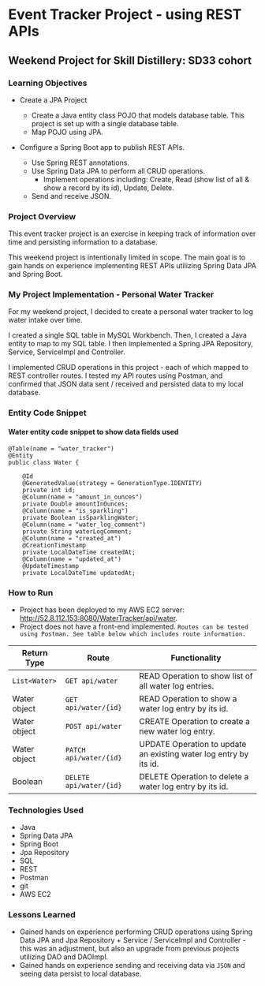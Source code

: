 # Event Tracker Project - using REST APIs

## Weekend Project for Skill Distillery: SD33 cohort

### Learning Objectives

* Create a JPA Project
  * Create a Java entity class POJO that models database table. This project is set up with a single database table.
  * Map POJO using JPA.

* Configure a Spring Boot app to publish REST APIs.
  * Use Spring REST annotations.
  * Use Spring Data JPA to perform all CRUD operations.
       * Implement operations including: Create, Read (show list of all & show a record by its id), Update, Delete.
  * Send and receive JSON.

### Project Overview

  This event tracker project is an exercise in keeping track of information over time and persisting information to a database.

  This weekend project is intentionally limited in scope. The main goal is to gain hands on experience implementing REST APIs utilizing Spring Data JPA
  and Spring Boot.

### My Project Implementation - Personal Water Tracker

   For my weekend project, I decided to create a personal water tracker to log water intake over time.

   I created a single SQL table in MySQL Workbench. Then, I created a Java entity to map to my SQL table. I then implemented a Spring JPA Repository,
   Service, ServiceImpl and Controller.

   I implemented CRUD operations in this project - each of which mapped to REST controller routes. I tested my API routes using Postman, and confirmed that
   JSON data sent / received and persisted data to my local database.

### Entity Code Snippet

#### Water entity code snippet to show data fields used


```
@Table(name = "water_tracker")
@Entity
public class Water {

	@Id
	@GeneratedValue(strategy = GenerationType.IDENTITY)
	private int id;
	@Column(name = "amount_in_ounces")
	private Double amountInOunces;
	@Column(name = "is_sparkling")
	private Boolean isSparklingWater;
	@Column(name = "water_log_comment")
	private String waterLogComment;
	@Column(name = "created_at")
	@CreationTimestamp
	private LocalDateTime createdAt;
	@Column(name = "updated_at")
	@UpdateTimestamp
	private LocalDateTime updatedAt;
  ```

### How to Run
   * Project has been deployed to my AWS EC2 server: http://52.8.112.153:8080/WaterTracker/api/water.
   * Project does not have a front-end implemented. `Routes can be tested using Postman. See table below which includes route information.`

   | Return Type     | Route          | Functionality    |
   |-----------------|-----------------|-----------------|
   | `List<Water>` | `GET api/water` | READ Operation to show list of all water log entries.  |
   | Water object    | `GET api/water/{id}`  | READ Operation to show a water log entry by its id.  |
   | Water object     | `POST api/water`  | CREATE Operation to create a new water log entry.  |
   | Water object     | `PATCH api/water/{id}`   | UPDATE Operation to update an existing water log entry by its id.  |
   | Boolean     | `DELETE api/water/{id}`   | DELETE Operation to delete a water log entry by its id.  |

### Technologies Used
   * Java
   * Spring Data JPA
   * Spring Boot
   * Jpa Repository
   * SQL
   * REST
   * Postman
   * git
   * AWS EC2

### Lessons Learned
   * Gained hands on experience performing CRUD operations using Spring Data JPA and Jpa Repository + Service / ServiceImpl and Controller - this was
   an adjustment, but also an upgrade from previous projects utilizing DAO and DAOImpl.
   * Gained hands on experience sending and receiving data via `JSON` and seeing data persist to local database.
